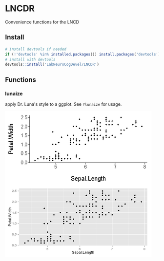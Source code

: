 # LNCDR
Convenience functions for the LNCD

## Install
```R
# install devtools if needed
if (!'devtools' %in% installed.packages()) install.packages('devtools')
# install with devtools
devtools::install('LabNeuroCogDevel/LNCDR')
```

## Functions
### lunaize
apply Dr. Luna's style to a ggplot. See `?lunaize` for usage.

![lunastyle](lunaize-plotcomp.png?raw=true)
